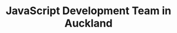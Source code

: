 ---
title: JavaScript Development Team in Auckland
permalink: /landings/locations/auckland/developer/javascript
technology: JavaScript
location: Auckland
---